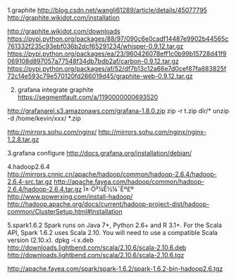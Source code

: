 1.graphite
http://blog.csdn.net/wangli61289/article/details/45077795
http://graphite.wikidot.com/installation 

http://graphite.wikidot.com/downloads
https://pypi.python.org/packages/88/97/090c6e0cadf14487e9902b44565c761332f235c93ebf036b2dcf65291234/whisper-0.9.12.tar.gz 
https://pypi.python.org/packages/ea/23/960426078eff1c0b99b15728d41f9069108d897057a77548f34db7bdb2af/carbon-0.9.12.tar.gz 
https://pypi.python.org/packages/af/52/df7b13c12a66e7d0cef87fa683825f72c14e593c79e570120fd266019d45/graphite-web-0.9.12.tar.gz 


2. grafana integrate graphite
https://segmentfault.com/a/1190000000693520 

http://grafanarel.s3.amazonaws.com/grafana-1.8.0.zip 
zip -r t.zip dir/*
unzip -d /home/kevin/xxx/  *.zip

http://mirrors.sohu.com/nginx/
http://mirrors.sohu.com/nginx/nginx-1.2.8.tar.gz

3.grafana configure
http://docs.grafana.org/installation/debian/


4.hadoop2.6.4  
http://mirrors.cnnic.cn/apache/hadoop/common/hadoop-2.6.4/hadoop-2.6.4-src.tar.gz 
http://apache.fayea.com/hadoop/common/hadoop-2.6.4/hadoop-2.6.4.tar.gz 
Î±·Ö²¼Ê½¼¯Èº£º
http://www.powerxing.com/install-hadoop/
http://hadoop.apache.org/docs/current/hadoop-project-dist/hadoop-common/ClusterSetup.html#Installation

5.spark1.6.2
Spark runs on Java 7+, Python 2.6+ and R 3.1+. For the Scala API, Spark 1.6.2 uses Scala 2.10. You will need to use a compatible Scala version (2.10.x).
dpkg -i  x.deb
http://downloads.lightbend.com/scala/2.10.6/scala-2.10.6.deb 
http://downloads.lightbend.com/scala/2.10.6/scala-2.10.6.tgz 

http://apache.fayea.com/spark/spark-1.6.2/spark-1.6.2-bin-hadoop2.6.tgz



